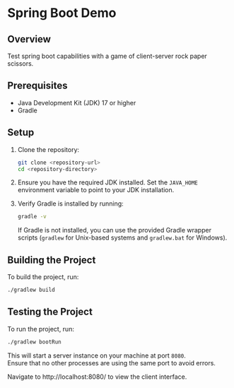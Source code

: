 # Spring Boot Demo

## Overview

Test spring boot capabilities with a game of client-server rock paper scissors.

## Prerequisites

- Java Development Kit (JDK) 17 or higher
- Gradle

## Setup

1. Clone the repository:

    ```sh
    git clone <repository-url>
    cd <repository-directory>
    ```

2. Ensure you have the required JDK installed. Set the `JAVA_HOME` environment variable to point to your JDK installation.

3. Verify Gradle is installed by running:

    ```sh
    gradle -v
    ```

    If Gradle is not installed, you can use the provided Gradle wrapper scripts (`gradlew` for Unix-based systems and `gradlew.bat` for Windows).

## Building the Project

To build the project, run:

```sh
./gradlew build
```

## Testing the Project

To run the project, run:

```sh
./gradlew bootRun
```

This will start a server instance on your machine at port `8080`.  
Ensure that no other processes are using the same port to avoid errors.  
  
Navigate to http://localhost:8080/ to view the client interface.